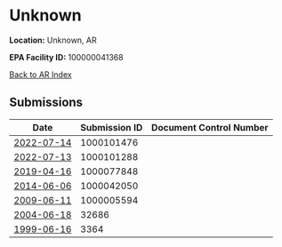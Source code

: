# Unknown

**Location:** Unknown, AR

**EPA Facility ID:** 100000041368

[Back to AR Index](../../index.md)

## Submissions

| Date | Submission ID | Document Control Number |
|------|--------------|-------------------------|
| [2022-07-14](submissions/1000101476.md) | 1000101476 |  |
| [2022-07-13](submissions/1000101288.md) | 1000101288 |  |
| [2019-04-16](submissions/1000077848.md) | 1000077848 |  |
| [2014-06-06](submissions/1000042050.md) | 1000042050 |  |
| [2009-06-11](submissions/1000005594.md) | 1000005594 |  |
| [2004-06-18](submissions/32686.md) | 32686 |  |
| [1999-06-16](submissions/3364.md) | 3364 |  |
